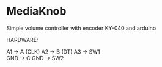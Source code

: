 # MediaKnob
Simple volume controller with encoder KY-040 and arduino

HARDWARE:

A1  -> A   (CLK)
A2  -> B   (DT)
A3  -> SW1  
GND -> C
GND -> SW2
